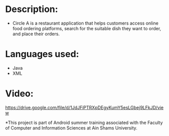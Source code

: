 # Description:
- Circle A is a restaurant application that helps customers access online food ordering platforms, search for the suitable dish they want to order, and place their orders.

# Languages used:
- Java
- XML

# Video:
https://drive.google.com/file/d/1JdJFiPTRXpDEgyKumY5esLGbej9LFkJD/view

 *This project is part of Android summer training associated with the Faculty of Computer and Information Sciences at Ain Shams University.
